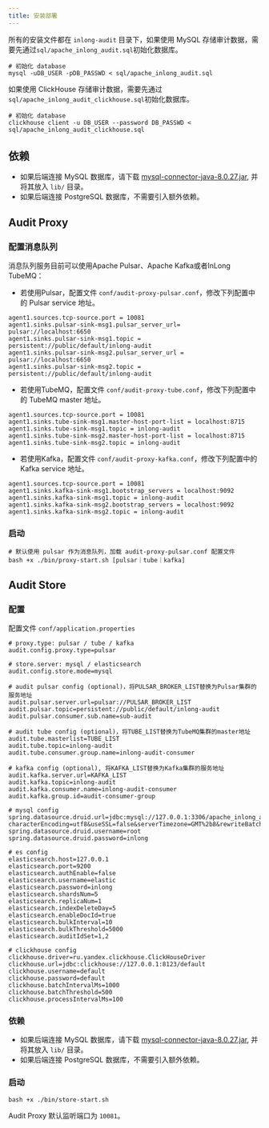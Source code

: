 ```yaml
---
title: 安装部署
---
```


所有的安装文件都在 `inlong-audit` 目录下，如果使用 MySQL 存储审计数据，需要先通过`sql/apache_inlong_audit.sql`初始化数据库。
  ```shell
  # 初始化 database
  mysql -uDB_USER -pDB_PASSWD < sql/apache_inlong_audit.sql
  ```
如果使用 ClickHouse 存储审计数据，需要先通过`sql/apache_inlong_audit_clickhouse.sql`初始化数据库。
  ```shell
  # 初始化 database
  clickhouse client -u DB_USER --password DB_PASSWD < sql/apache_inlong_audit_clickhouse.sql
  ```
  
## 依赖
- 如果后端连接 MySQL 数据库，请下载 [mysql-connector-java-8.0.27.jar](https://repo1.maven.org/maven2/mysql/mysql-connector-java/8.0.27/mysql-connector-java-8.0.27.jar), 并将其放入 `lib/` 目录。
- 如果后端连接 PostgreSQL 数据库，不需要引入额外依赖。

## Audit Proxy
### 配置消息队列
消息队列服务目前可以使用Apache Pulsar、Apache Kafka或者InLong TubeMQ：

- 若使用Pulsar，配置文件 `conf/audit-proxy-pulsar.conf`，修改下列配置中的 Pulsar service 地址。

```Shell
agent1.sources.tcp-source.port = 10081
agent1.sinks.pulsar-sink-msg1.pulsar_server_url= pulsar://localhost:6650
agent1.sinks.pulsar-sink-msg1.topic = persistent://public/default/inlong-audit
agent1.sinks.pulsar-sink-msg2.pulsar_server_url = pulsar://localhost:6650
agent1.sinks.pulsar-sink-msg2.topic = persistent://public/default/inlong-audit
```

- 若使用TubeMQ，配置文件 `conf/audit-proxy-tube.conf`，修改下列配置中的 TubeMQ master 地址。
```Shell
agent1.sources.tcp-source.port = 10081
agent1.sinks.tube-sink-msg1.master-host-port-list = localhost:8715
agent1.sinks.tube-sink-msg1.topic = inlong-audit
agent1.sinks.tube-sink-msg2.master-host-port-list = localhost:8715
agent1.sinks.tube-sink-msg2.topic = inlong-audit
```

- 若使用Kafka，配置文件 `conf/audit-proxy-kafka.conf`，修改下列配置中的 Kafka service 地址。

```Shell
agent1.sources.tcp-source.port = 10081
agent1.sinks.kafka-sink-msg1.bootstrap_servers = localhost:9092
agent1.sinks.kafka-sink-msg1.topic = inlong-audit
agent1.sinks.kafka-sink-msg2.bootstrap_servers = localhost:9092
agent1.sinks.kafka-sink-msg2.topic = inlong-audit
```

### 启动
```Shell
# 默认使用 pulsar 作为消息队列，加载 audit-proxy-pulsar.conf 配置文件
bash +x ./bin/proxy-start.sh [pulsar｜tube｜kafka]
```

## Audit Store
### 配置
配置文件 `conf/application.properties`

```Shell
# proxy.type: pulsar / tube / kafka
audit.config.proxy.type=pulsar

# store.server: mysql / elasticsearch 
audit.config.store.mode=mysql

# audit pulsar config (optional)，将PULSAR_BROKER_LIST替换为Pulsar集群的服务地址
audit.pulsar.server.url=pulsar://PULSAR_BROKER_LIST
audit.pulsar.topic=persistent://public/default/inlong-audit
audit.pulsar.consumer.sub.name=sub-audit

# audit tube config (optional)，将TUBE_LIST替换为TubeMQ集群的master地址
audit.tube.masterlist=TUBE_LIST
audit.tube.topic=inlong-audit
audit.tube.consumer.group.name=inlong-audit-consumer

# kafka config (optional), 将KAFKA_LIST替换为Kafka集群的服务地址
audit.kafka.server.url=KAFKA_LIST
audit.kafka.topic=inlong-audit
audit.kafka.consumer.name=inlong-audit-consumer
audit.kafka.group.id=audit-consumer-group

# mysql config
spring.datasource.druid.url=jdbc:mysql://127.0.0.1:3306/apache_inlong_audit?characterEncoding=utf8&useSSL=false&serverTimezone=GMT%2b8&rewriteBatchedStatements=true&allowMultiQueries=true&zeroDateTimeBehavior=CONVERT_TO_NULL
spring.datasource.druid.username=root
spring.datasource.druid.password=inlong

# es config
elasticsearch.host=127.0.0.1
elasticsearch.port=9200
elasticsearch.authEnable=false
elasticsearch.username=elastic
elasticsearch.password=inlong
elasticsearch.shardsNum=5
elasticsearch.replicaNum=1
elasticsearch.indexDeleteDay=5
elasticsearch.enableDocId=true
elasticsearch.bulkInterval=10
elasticsearch.bulkThreshold=5000
elasticsearch.auditIdSet=1,2

# clickhouse config
clickhouse.driver=ru.yandex.clickhouse.ClickHouseDriver
clickhouse.url=jdbc:clickhouse://127.0.0.1:8123/default
clickhouse.username=default
clickhouse.password=default
clickhouse.batchIntervalMs=1000
clickhouse.batchThreshold=500
clickhouse.processIntervalMs=100

```

### 依赖
- 如果后端连接 MySQL 数据库，请下载 [mysql-connector-java-8.0.27.jar](https://repo1.maven.org/maven2/mysql/mysql-connector-java/8.0.26/mysql-connector-java-8.0.27.jar), 并将其放入 `lib/` 目录。
- 如果后端连接 PostgreSQL 数据库，不需要引入额外依赖。

### 启动
```Shell
bash +x ./bin/store-start.sh
```

Audit Proxy 默认监听端口为 `10081`。